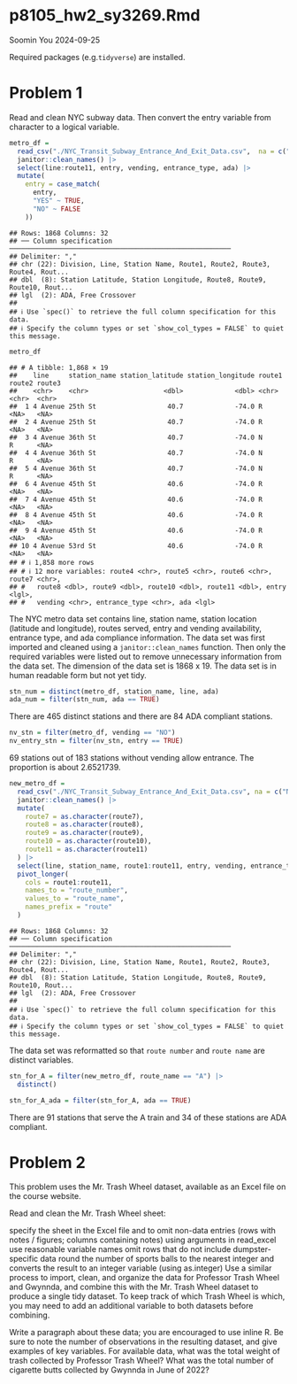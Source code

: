 p8105_hw2_sy3269.Rmd
================
Soomin You
2024-09-25

Required packages (e.g.`tidyverse`) are installed.

# Problem 1

Read and clean NYC subway data. Then convert the entry variable from
character to a logical variable.

``` r
metro_df = 
  read_csv("./NYC_Transit_Subway_Entrance_And_Exit_Data.csv",  na = c("NA", "", ".")) |>
  janitor::clean_names() |>
  select(line:route11, entry, vending, entrance_type, ada) |>
  mutate(
    entry = case_match(
      entry, 
      "YES" ~ TRUE,
      "NO" ~ FALSE
    ))
```

    ## Rows: 1868 Columns: 32
    ## ── Column specification ────────────────────────────────────────────────────────
    ## Delimiter: ","
    ## chr (22): Division, Line, Station Name, Route1, Route2, Route3, Route4, Rout...
    ## dbl  (8): Station Latitude, Station Longitude, Route8, Route9, Route10, Rout...
    ## lgl  (2): ADA, Free Crossover
    ## 
    ## ℹ Use `spec()` to retrieve the full column specification for this data.
    ## ℹ Specify the column types or set `show_col_types = FALSE` to quiet this message.

``` r
metro_df
```

    ## # A tibble: 1,868 × 19
    ##    line     station_name station_latitude station_longitude route1 route2 route3
    ##    <chr>    <chr>                   <dbl>             <dbl> <chr>  <chr>  <chr> 
    ##  1 4 Avenue 25th St                  40.7             -74.0 R      <NA>   <NA>  
    ##  2 4 Avenue 25th St                  40.7             -74.0 R      <NA>   <NA>  
    ##  3 4 Avenue 36th St                  40.7             -74.0 N      R      <NA>  
    ##  4 4 Avenue 36th St                  40.7             -74.0 N      R      <NA>  
    ##  5 4 Avenue 36th St                  40.7             -74.0 N      R      <NA>  
    ##  6 4 Avenue 45th St                  40.6             -74.0 R      <NA>   <NA>  
    ##  7 4 Avenue 45th St                  40.6             -74.0 R      <NA>   <NA>  
    ##  8 4 Avenue 45th St                  40.6             -74.0 R      <NA>   <NA>  
    ##  9 4 Avenue 45th St                  40.6             -74.0 R      <NA>   <NA>  
    ## 10 4 Avenue 53rd St                  40.6             -74.0 R      <NA>   <NA>  
    ## # ℹ 1,858 more rows
    ## # ℹ 12 more variables: route4 <chr>, route5 <chr>, route6 <chr>, route7 <chr>,
    ## #   route8 <dbl>, route9 <dbl>, route10 <dbl>, route11 <dbl>, entry <lgl>,
    ## #   vending <chr>, entrance_type <chr>, ada <lgl>

The NYC metro data set contains line, station name, station location
(latitude and longitude), routes served, entry and vending availability,
entrance type, and ada compliance information. The data set was first
imported and cleaned using a `janitor::clean_names` function. Then only
the required variables were listed out to remove unnecessary information
from the data set. The dimension of the data set is 1868 x 19. The data
set is in human readable form but not yet tidy.

``` r
stn_num = distinct(metro_df, station_name, line, ada)
ada_num = filter(stn_num, ada == TRUE)
```

There are 465 distinct stations and there are 84 ADA compliant stations.

``` r
nv_stn = filter(metro_df, vending == "NO")
nv_entry_stn = filter(nv_stn, entry == TRUE)
```

69 stations out of 183 stations without vending allow entrance. The
proportion is about 2.6521739.

``` r
new_metro_df = 
  read_csv("./NYC_Transit_Subway_Entrance_And_Exit_Data.csv", na = c("NA", "", ".")) |>
  janitor::clean_names() |> 
  mutate(
    route7 = as.character(route7),
    route8 = as.character(route8),
    route9 = as.character(route9),
    route10 = as.character(route10),
    route11 = as.character(route11)
  ) |> 
  select(line, station_name, route1:route11, entry, vending, entrance_type, ada) |>
  pivot_longer( 
    cols = route1:route11,
    names_to = "route_number",
    values_to = "route_name",
    names_prefix = "route"
  )
```

    ## Rows: 1868 Columns: 32
    ## ── Column specification ────────────────────────────────────────────────────────
    ## Delimiter: ","
    ## chr (22): Division, Line, Station Name, Route1, Route2, Route3, Route4, Rout...
    ## dbl  (8): Station Latitude, Station Longitude, Route8, Route9, Route10, Rout...
    ## lgl  (2): ADA, Free Crossover
    ## 
    ## ℹ Use `spec()` to retrieve the full column specification for this data.
    ## ℹ Specify the column types or set `show_col_types = FALSE` to quiet this message.

The data set was reformatted so that `route number` and `route name` are
distinct variables.

``` r
stn_for_A = filter(new_metro_df, route_name == "A") |>
  distinct()

stn_for_A_ada = filter(stn_for_A, ada == TRUE)
```

There are 91 stations that serve the A train and 34 of these stations
are ADA compliant.

# Problem 2

This problem uses the Mr. Trash Wheel dataset, available as an Excel
file on the course website.

Read and clean the Mr. Trash Wheel sheet:

specify the sheet in the Excel file and to omit non-data entries (rows
with notes / figures; columns containing notes) using arguments in
read_excel use reasonable variable names omit rows that do not include
dumpster-specific data round the number of sports balls to the nearest
integer and converts the result to an integer variable (using
as.integer) Use a similar process to import, clean, and organize the
data for Professor Trash Wheel and Gwynnda, and combine this with the
Mr. Trash Wheel dataset to produce a single tidy dataset. To keep track
of which Trash Wheel is which, you may need to add an additional
variable to both datasets before combining.

Write a paragraph about these data; you are encouraged to use inline R.
Be sure to note the number of observations in the resulting dataset, and
give examples of key variables. For available data, what was the total
weight of trash collected by Professor Trash Wheel? What was the total
number of cigarette butts collected by Gwynnda in June of 2022?
